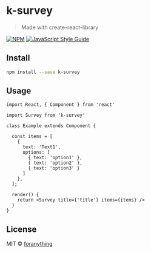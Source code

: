 # k-survey

> Made with create-react-library

[![NPM](https://img.shields.io/npm/v/k-survey.svg)](https://www.npmjs.com/package/k-survey) [![JavaScript Style Guide](https://img.shields.io/badge/code_style-standard-brightgreen.svg)](https://standardjs.com)

## Install

```bash
npm install --save k-survey
```

## Usage

```tsx
import React, { Component } from 'react'

import Survey from 'k-survey'

class Example extends Component {

  const items = [
    {
      text: 'Text1',
      options: [
        { text: 'option1' },
        { text: 'option2' },
        { text: 'option3' }
      ]
    },
  ];

  render() {
    return <Survey title={'title'} items={items} />
  }
}
```

## License

MIT © [foranything](https://github.com/foranything)
